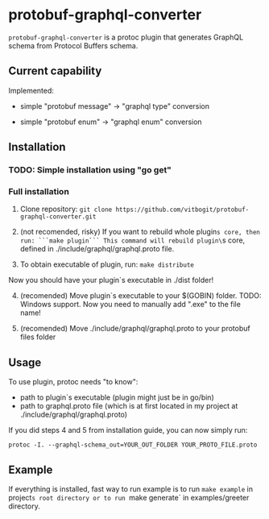 # protobuf-graphql-converter

`protobuf-graphql-converter` is a protoc plugin that generates GraphQL schema from Protocol Buffers schema.

## Current capability

Implemented:

- simple "protobuf message" -> "graphql type" conversion 

- simple "protobuf enum" -> "graphql enum" conversion

## Installation

### TODO: Simple installation using "go get"

### Full installation 

1) Clone repository:
```git clone https://github.com/vitbogit/protobuf-graphql-converter.git```

2) (not recomended, risky) If you want to rebuild whole plugin`s core, then run:
 ```make plugin```
 This command will rebuild plugin\`s core, defined in ./include/graphql/graphql.proto file.

3) To obtain executable of plugin, run:
 ```make distribute```

Now you should have your plugin\`s executable in ./dist folder!

4) (recomended) Move plugin\`s executable to your $(GOBIN) folder.
TODO: Windows support. Now you need to manually add ".exe" to the file name!

5) (recomended) Move ./include/graphql/graphql.proto to your protobuf files folder

## Usage

To use plugin, protoc needs "to know":
- path to plugin\`s executable (plugin might just be in go/bin)
- path to graphql.proto file (which is at first located in my project at ./include/graphql/graphql.proto)

If you did steps 4 and 5 from installation guide, you can now simply run:

```
protoc -I. --graphql-schema_out=YOUR_OUT_FOLDER YOUR_PROTO_FILE.proto
```

## Example

If everything is installed, fast way to run example is to run `make example` in project`s root directory or to run `make generate` in examples/greeter directory.